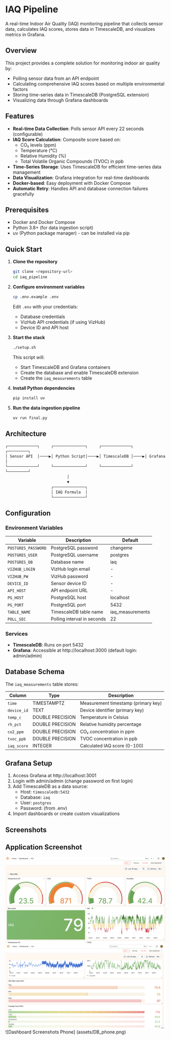 # IAQ Pipeline

A real-time Indoor Air Quality (IAQ) monitoring pipeline that collects sensor data, calculates IAQ scores, stores data in TimescaleDB, and visualizes metrics in Grafana.

## Overview

This project provides a complete solution for monitoring indoor air quality by:
- Polling sensor data from an API endpoint
- Calculating comprehensive IAQ scores based on multiple environmental factors
- Storing time-series data in TimescaleDB (PostgreSQL extension)
- Visualizing data through Grafana dashboards

## Features

- **Real-time Data Collection**: Polls sensor API every 22 seconds (configurable)
- **IAQ Score Calculation**: Composite score based on:
  - CO₂ levels (ppm)
  - Temperature (°C)
  - Relative Humidity (%)
  - Total Volatile Organic Compounds (TVOC) in ppb
- **Time-Series Storage**: Uses TimescaleDB for efficient time-series data management
- **Data Visualization**: Grafana integration for real-time dashboards
- **Docker-based**: Easy deployment with Docker Compose
- **Automatic Retry**: Handles API and database connection failures gracefully

## Prerequisites

- Docker and Docker Compose
- Python 3.8+ (for data ingestion script)
- uv (Python package manager) - can be installed via pip

## Quick Start

1. **Clone the repository**
   ```bash
   git clone <repository-url>
   cd iaq_pipeline
   ```

2. **Configure environment variables**
   ```bash
   cp .env.example .env
   ```
   Edit `.env` with your credentials:
   - Database credentials
   - VizHub API credentials (if using VizHub)
   - Device ID and API host

3. **Start the stack**
   ```bash
   ./setup.sh
   ```
   This script will:
   - Start TimescaleDB and Grafana containers
   - Create the database and enable TimescaleDB extension
   - Create the `iaq_measurements` table

4. **Install Python dependencies**
   ```bash
   pip install uv
   ```

5. **Run the data ingestion pipeline**
   ```bash
   uv run final.py
   ```

## Architecture

```
┌─────────────┐     ┌──────────────┐     ┌─────────────┐     ┌─────────┐
│ Sensor API  │────▶│ Python Script│────▶│ TimescaleDB │────▶│ Grafana │
└─────────────┘     └──────────────┘     └─────────────┘     └─────────┘
                           │
                           ▼
                    ┌──────────────┐
                    │ IAQ Formula  │
                    └──────────────┘
```

## Configuration

### Environment Variables

| Variable | Description | Default |
|----------|-------------|---------|
| `POSTGRES_PASSWORD` | PostgreSQL password | changeme |
| `POSTGRES_USER` | PostgreSQL username | postgres |
| `POSTGRES_DB` | Database name | iaq |
| `VIZHUB_LOGIN` | VizHub login email | - |
| `VIZHUB_PW` | VizHub password | - |
| `DEVICE_ID` | Sensor device ID | - |
| `API_HOST` | API endpoint URL | - |
| `PG_HOST` | PostgreSQL host | localhost |
| `PG_PORT` | PostgreSQL port | 5432 |
| `TABLE_NAME` | TimescaleDB table name | iaq_measurements |
| `POLL_SEC` | Polling interval in seconds | 22 |

### Services

- **TimescaleDB**: Runs on port 5432
- **Grafana**: Accessible at http://localhost:3000 (default login: admin/admin)

## Database Schema

The `iaq_measurements` table stores:

| Column | Type | Description |
|--------|------|-------------|
| `time` | TIMESTAMPTZ | Measurement timestamp (primary key) |
| `device_id` | TEXT | Device identifier (primary key) |
| `temp_c` | DOUBLE PRECISION | Temperature in Celsius |
| `rh_pct` | DOUBLE PRECISION | Relative humidity percentage |
| `co2_ppm` | DOUBLE PRECISION | CO₂ concentration in ppm |
| `tvoc_ppb` | DOUBLE PRECISION | TVOC concentration in ppb |
| `iaq_score` | INTEGER | Calculated IAQ score (0-100) |




## Grafana Setup

1. Access Grafana at http://localhost:3001
2. Login with admin/admin (change password on first login)
3. Add TimescaleDB as a data source:
   - Host: `timescaledb:5432`
   - Database: `iaq`
   - User: `postgres`
   - Password: (from .env)
4. Import dashboards or create custom visualizations

## Screenshots

## Application Screenshot

![Dashboard Screenshots](assets/DB.png)
![Dashboard Screenshots 1](assets/DB1.png)
![Dashboard Screenshots Phone] (assets/DB_phone.png)

